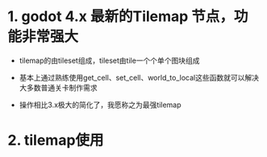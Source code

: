 # 1. godot 4.x 最新的Tilemap 节点，功能非常强大

- tilemap的由tileset组成，tileset由tile一个个单个图块组成

- 基本上通过熟练使用get_cell、set_cell、world_to_local这些函数就可以解决大多数普通关卡制作需求

- 操作相比3.x极大的简化了，我愿称之为最强tilemap

# 2. tilemap使用

